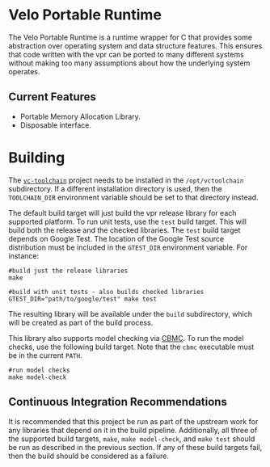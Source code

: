 Velo Portable Runtime
=====================

The Velo Portable Runtime is a runtime wrapper for C that provides some
abstraction over operating system and data structure features.  This ensures
that code written with the vpr can be ported to many different systems without
making too many assumptions about how the underlying system operates.

Current Features
-----------------

* Portable Memory Allocation Library.
* Disposable interface.

Building
========

The [`vc-toolchain`][vc-toolchain-url] project needs to be installed in the
`/opt/vctoolchain` subdirectory.  If a different installation directory is used,
then the `TOOLCHAIN_DIR` environment variable should be set to that directory
instead.

[vc-toolchain-url]: https://github.com/VeloPayments/vc-toolchain

The default build target will just build the vpr release library for each
supported platform.  To run unit tests, use the `test` build target.  This will
build both the release and the checked libraries.  The `test` build target
depends on Google Test.  The location of the Google Test source distribution
must be included in the `GTEST_DIR` environment variable.  For instance:

    #build just the release libraries
    make
    
    #build with unit tests - also builds checked libraries
    GTEST_DIR="path/to/google/test" make test

The resulting library will be available under the `build` subdirectory, which
will be created as part of the build process.

This library also supports model checking via [CBMC][cbmc-url].  To run the
model checks, use the following build target.  Note that the `cbmc` executable
must be in the current `PATH`.

    #run model checks
    make model-check

[cbmc-url]: http://www.cprover.org/cbmc/

Continuous Integration Recommendations
--------------------------------------

It is recommended that this project be run as part of the upstream work for any
libraries that depend on it in the build pipeline.  Additionally, all three of
the supported build targets, `make`, `make model-check`, and `make test` should
be run as described in the previous section.  If any of these build targets
fail, then the build should be considered as a failure.
